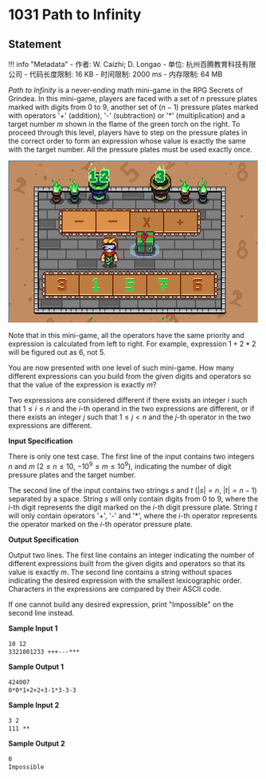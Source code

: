 
# 1031 Path to Infinity

## Statement

!!! info "Metadata"
    - 作者: W. Caizhi; D. Longao
    - 单位: 杭州百腾教育科技有限公司
    - 代码长度限制: 16 KB
    - 时间限制: 2000 ms
    - 内存限制: 64 MB

*Path to Infinity* is a never-ending math mini-game in the RPG Secrets of Grindea. In this mini-game, players are faced with a set of $n$ pressure plates marked with digits from 0 to 9, another set of $(n-1)$ pressure plates marked with operators '+' (addition), '-' (subtraction) or '\*' (multiplication) and a target number $m$ shown in the flame of the green torch on the right. To proceed through this level, players have to step on the pressure plates in the correct order to form an expression whose value is exactly the same with the target number. All the pressure plates must be used exactly once.

![sog.png](./statement-assets/f75b3fca-784b-4047-8c8d-2cf82ba8a064.png)

Note that in this mini-game, all the operators have the same priority and expression is calculated from left to right. For example, expression $1 + 2 * 2$ will be figured out as $6$, not $5$.

You are now presented with one level of such mini-game. How many different expressions can you build from the given digits and operators so that the value of the expression is exactly $m$?

Two expressions are considered different if there exists an integer $i$ such that $1 \le i \le n$ and the $i$-th operand in the two expressions are different, or if there exists an integer $j$ such that $1 \le j < n$ and the $j$-th operator in the two expressions are different.

**Input Specification**

There is only one test case. The first line of the input contains two integers $n$ and $m$ ($2 \le n \le 10$, $-10^9 \le m \le 10^9$), indicating the number of digit pressure plates and the target number.

The second line of the input contains two strings $s$ and $t$ ($|s| = n$, $|t| = n - 1$) separated by a space. String $s$ will only contain digits from 0 to 9, where the $i$-th digit represents the digit marked on the $i$-th digit pressure plate. String $t$ will only contain operators '+', '-' and '\*', where the $i$-th operator represents the operator marked on the $i$-th operator pressure plate.

**Output Specification**

Output two lines. The first line contains an integer indicating the number of different expressions built from the given digits and operators so that its value is exactly $m$. The second line contains a string without spaces indicating the desired expression with the smallest lexicographic order. Characters in the expressions are compared by their ASCII code.

If one cannot build any desired expression, print "Impossible" on the second line instead.

**Sample Input 1**

```plaintext
10 12
3321001233 +++---***
```

**Sample Output 1**

```plaintext
424007
0*0*1+2+2+3-1*3-3-3
```

**Sample Input 2**

```plaintext
3 2
111 **
```

**Sample Output 2**

```plaintext
0
Impossible
```

